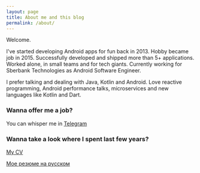 ```yaml
---
layout: page
title: About me and this blog
permalink: /about/
---
```

Welcome.

I've started developing Android apps for fun back in 2013. Hobby became job in 2015. Successfully developed and shipped more than 5+ applications. Worked alone, in small teams and for tech giants. Currently working for Sberbank Technologies as Android Software Engineer.

I prefer talking and dealing with Java, Kotlin and Android. Love reactive programming, Android performance talks, microservices and new languages like Kotlin and Dart. 

### Wanna offer me a job?

You can whisper me in [Telegram](http://telegram.me/antonkazakov)

### Wanna take a look where I spent last few years?

[My CV](https://stackoverflow.com/cv/antonkazakov) 

[Мое резюме на русском](https://stackoverflow.com/cv/antonkazakov)
